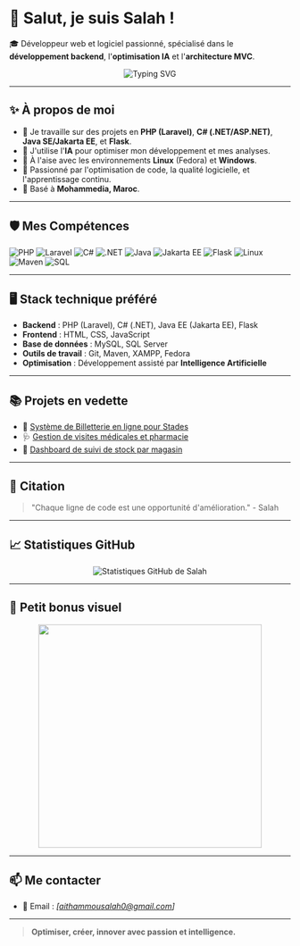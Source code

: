 # 👋 Salut, je suis Salah !

🎓 Développeur web et logiciel passionné, spécialisé dans le **développement backend**, l'**optimisation IA** et l'**architecture MVC**.

<p align="center">
  <img src="https://readme-typing-svg.herokuapp.com?font=Fira+Code&size=22&pause=1000&color=F59E0B&center=true&vCenter=true&width=1000&lines=D%C3%A9veloppeur+Backend;Expert+Laravel+et+Flask;Java+SE%2FEE+et+Jakarta+EE;Optimisation+avec+l'IA;Linux+et+Gestion+de+projets" alt="Typing SVG" />
</p>

---

## ✨ À propos de moi

- 🔭 Je travaille sur des projets en **PHP (Laravel)**, **C# (.NET/ASP.NET)**, **Java SE/Jakarta EE**, et **Flask**.
- 🧠 J'utilise l'**IA** pour optimiser mon développement et mes analyses.
- 🐧 À l'aise avec les environnements **Linux** (Fedora) et **Windows**.
- 🚀 Passionné par l'optimisation de code, la qualité logicielle, et l'apprentissage continu.
- 📍 Basé à **Mohammedia, Maroc**.

---

## 🛡️ Mes Compétences

![PHP](https://img.shields.io/badge/PHP-Backend-informational?style=flat&logo=php&logoColor=white)
![Laravel](https://img.shields.io/badge/Laravel-Framework-red?style=flat&logo=laravel&logoColor=white)
![C#](https://img.shields.io/badge/C%23-Backend-blue?style=flat&logo=csharp&logoColor=white)
![.NET](https://img.shields.io/badge/.NET-Framework-purple?style=flat&logo=dotnet&logoColor=white)
![Java](https://img.shields.io/badge/Java-Backend-orange?style=flat&logo=openjdk&logoColor=white)
![Jakarta EE](https://img.shields.io/badge/JakartaEE-Enterprise-informational?style=flat&logo=jakartaee&logoColor=white)
![Flask](https://img.shields.io/badge/Flask-Python-black?style=flat&logo=flask&logoColor=white)
![Linux](https://img.shields.io/badge/Linux-Command_Line-yellow?style=flat&logo=linux&logoColor=black)
![Maven](https://img.shields.io/badge/Maven-Build_Tool-red?style=flat&logo=apachemaven&logoColor=white)
![SQL](https://img.shields.io/badge/SQL-Database-blue?style=flat&logo=mysql&logoColor=white)

---

## 🖥️ Stack technique préféré

- **Backend** : PHP (Laravel), C# (.NET), Java EE (Jakarta EE), Flask
- **Frontend** : HTML, CSS, JavaScript
- **Base de données** : MySQL, SQL Server
- **Outils de travail** : Git, Maven, XAMPP, Fedora
- **Optimisation** : Développement assisté par **Intelligence Artificielle**

---

## 📚 Projets en vedette

- 🎫 [Système de Billetterie en ligne pour Stades](https://github.com/TonDepot/Billetterie)
- 🩺 [Gestion de visites médicales et pharmacie](https://github.com/TonDepot/GestionVisites)
- 🏬 [Dashboard de suivi de stock par magasin](https://github.com/TonDepot/StocksDashboard)

---

## 🧠 Citation

> "Chaque ligne de code est une opportunité d'amélioration." - Salah

---

## 📈 Statistiques GitHub

<p align="center">
  <img src="https://github-readme-stats.vercel.app/api?username=Salahait11&show_icons=true&theme=radical" alt="Statistiques GitHub de Salah" />
</p>

---

## 🚀 Petit bonus visuel

<p align="center">
  <img src="https://media.giphy.com/media/qgQUggAC3Pfv687qPC/giphy.gif" width="400" />
</p>

---

## 📫 Me contacter

- 📧 Email : *[aithammousalah0@gmail.com]*

---

> **Optimiser, créer, innover avec passion et intelligence.**

